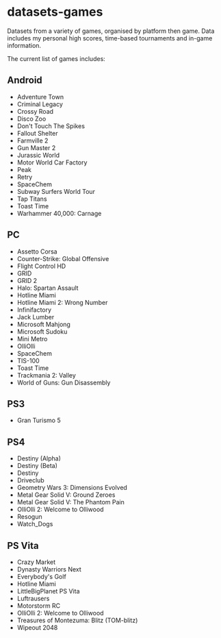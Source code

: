 datasets-games
====================
Datasets from a variety of games, organised by platform then game. Data includes my personal high scores, time-based tournaments and in-game information.

The current list of games includes:

## Android
* Adventure Town
* Criminal Legacy
* Crossy Road
* Disco Zoo
* Don't Touch The Spikes
* Fallout Shelter
* Farmville 2
* Gun Master 2
* Jurassic World
* Motor World Car Factory
* Peak
* Retry
* SpaceChem
* Subway Surfers World Tour
* Tap Titans
* Toast Time
* Warhammer 40,000: Carnage

## PC
* Assetto Corsa
* Counter-Strike: Global Offensive
* Flight Control HD
* GRID
* GRID 2
* Halo: Spartan Assault
* Hotline Miami
* Hotline Miami 2: Wrong Number
* Infinifactory
* Jack Lumber
* Microsoft Mahjong
* Microsoft Sudoku
* Mini Metro
* OlliOlli
* SpaceChem
* TIS-100
* Toast Time
* Trackmania 2: Valley
* World of Guns: Gun Disassembly

## PS3
* Gran Turismo 5

## PS4
* Destiny (Alpha)
* Destiny (Beta)
* Destiny
* Driveclub
* Geometry Wars 3: Dimensions Evolved
* Metal Gear Solid V: Ground Zeroes
* Metal Gear Solid V: The Phantom Pain
* OlliOlli 2: Welcome to Olliwood
* Resogun
* Watch_Dogs

## PS Vita
* Crazy Market
* Dynasty Warriors Next
* Everybody's Golf
* Hotline Miami
* LittleBigPlanet PS Vita
* Luftrausers
* Motorstorm RC
* OlliOlli 2: Welcome to Olliwood
* Treasures of Montezuma: Blitz (TOM-blitz)
* Wipeout 2048
